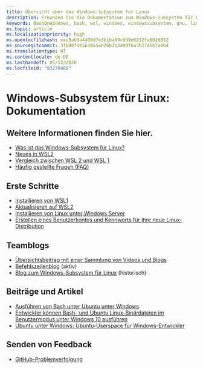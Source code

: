 ```yaml
---
title: Übersicht über das Windows-Subsystem für Linux
description: Erkunden Sie die Dokumentation zum Windows-Subsystem für Linux.
keywords: BashOnWindows, bash, wsl, windows, windowssubsystem, gnu, linux
ms.topic: article
ms.localizationpriority: high
ms.openlocfilehash: eac5ab3a4406d7e3b1ba89c0d9e6212fa602d852
ms.sourcegitcommit: 3fb40fd65b34a5eb26b213a0df6a3b2746b7a9b4
ms.translationtype: HT
ms.contentlocale: de-DE
ms.lasthandoff: 05/12/2020
ms.locfileid: "83270488"
---
```

# <a name="windows-subsystem-for-linux-documentation"></a>Windows-Subsystem für Linux: Dokumentation

## <a name="learn-more-here"></a>Weitere Informationen finden Sie hier.

* [Was ist das Windows-Subsystem für Linux?](about.md)
* [Neues in WSL2](wsl2-index.md)
* [Vergleich zwischen WSL 2 und WSL 1](compare-versions.md)
* [Häufig gestellte Fragen (FAQ)](faq.md)

## <a name="get-started"></a>Erste Schritte

* [Installieren von WSL1](install-win10.md)
* [Aktualisieren auf WSL2](install-win10.md#update-to-wsl-2)
* [Installieren von Linux unter Windows Server](install-on-server.md)
* [Erstellen eines Benutzerkontos und Kennworts für Ihre neue Linux-Distribution](user-support.md)

## <a name="team-blogs"></a>Teamblogs

* [Übersichtsbeitrag mit einer Sammlung von Videos und Blogs](https://blogs.msdn.microsoft.com/commandline/learn-about-windows-console-and-windows-subsystem-for-linux-wsl/)
* [Befehlszeilenblog](https://blogs.msdn.microsoft.com/commandline/) (aktiv)
* [Blog zum Windows-Subsystem für Linux](https://blogs.msdn.microsoft.com/wsl/) (historisch)

## <a name="posts-and-articles"></a>Beiträge und Artikel

* [Ausführen von Bash unter Ubuntu unter Windows](https://blogs.windows.com/buildingapps/2016/03/30/run-bash-on-ubuntu-on-windows/)
* [Entwickler können Bash- und Ubuntu Linux-Binärdateien im Benutzermodus unter Windows 10 ausführen](https://www.hanselman.com/blog/DevelopersCanRunBashShellAndUsermodeUbuntuLinuxBinariesOnWindows10.aspx)
* [Ubuntu unter Windows: Ubuntu-Userspace für Windows-Entwickler](https://insights.ubuntu.com/2016/03/30/ubuntu-on-windows-the-ubuntu-userspace-for-windows-developers/)

## <a name="provide-feedback"></a>Senden von Feedback

* [GitHub-Problemverfolgung](https://github.com/Microsoft/BashOnWindows/issues)

